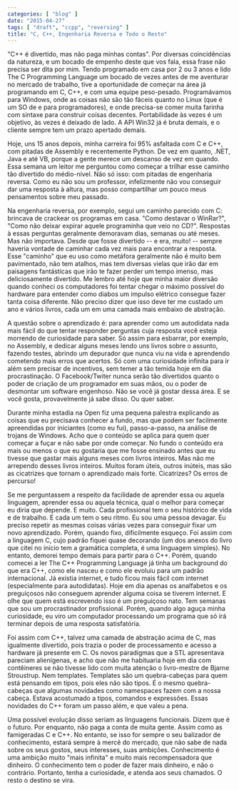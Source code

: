 ```yaml
---
categories: [ "blog" ]
date: "2015-04-27"
tags: [ "draft", "ccpp", "reversing" ]
title: "C, C++, Engenharia Reversa e Todo o Resto"
---
```

"C++ é divertido, mas não paga minhas contas". Por diversas
coincidências da natureza, e um bocado de empenho deste que vos fala,
essa frase não precisa ser dita por mim. Tendo programado em casa por 2
ou 3 anos e lido The C Programming Language um bocado de vezes antes de me
aventurar no mercado de trabalho, tive a oportunidade de começar na área
já programando em C, C++, e com uma equipe peso-pesado. Programávamos
para Windows, onde as coisas não são tão fáceis quanto no Linux
(que é um SO de e para programadores), e onde precisa-se comer muita
farinha com sintaxe para construir coisas decentes. Portabilidade às
vezes é um objetivo, às vezes é deixado de lado. A API Win32 já é
bruta demais, e o cliente sempre tem um prazo apertado demais.

Hoje, uns 15 anos depois, minha carreira foi 95% asfaltada com C e C++,
com pitadas de Assembly e recentemente Python. De vez em quanto, .NET,
Java e até VB, porque a gente merece um descanso de vez em quando. Essa
semana um leitor me perguntou como começar a trilhar esse caminho tão
divertido do médio-nível. Não só isso: com pitadas de engenharia
reversa. Como eu não sou um professor, infelizmente não vou conseguir
dar uma resposta à altura, mas posso compartilhar um pouco meus
pensamentos sobre meu passado.

Na engenharia reversa, por exemplo, segui um caminho parecido com C:
brincava de crackear os programas em casa. "Como destavar o WinRar?",
"Como não deixar expirar aquele programinha que veio no CD?". Respostas
à essas perguntas geralmente demoravam dias, semanas ou até meses. Mas
não importava. Desde que fosse divertido -- e era, muito! -- sempre
haveria vontade de caminhar cada vez mais para encontrar a resposta. Esse
"caminho" que eu uso como metáfora geralmente não é muito bem
pavimentado, não tem atalhos, mas tem diversas vielas que irão dar em
paisagens fantásticas que irão te fazer perder um tempo imenso, mas
deliciosamente divertido. Me lembro até hoje que minha maior diversão
quando conheci os computadores foi tentar chegar o máximo possível do
hardware para entender como diabos um impulso elétrico consegue fazer
tanta coisa diferente. Não preciso dizer que isso deve ter me custado um
ano e vários livros, cada um em uma camada mais embaixo de abstração.

A questão sobre o aprendizado é: para aprender como um autodidata nada
mais fácil do que tentar responder perguntas cuja resposta você esteja
morrendo de curiosidade para saber. Só assim para esbarrar, por exemplo,
no Assembly, e dedicar alguns meses lendo uns livros sobre o assunto,
fazendo testes, abrindo um depurador que nunca viu na vida e aprendendo
cometendo mais erros que acertos. Só com uma curiosidade infinita para
ir além sem precisar de incentivos, sem temer a tão temida hoje em dia
procrastinação. O Facebook/Twiter nunca serão tão divertidos quanto
o poder de criação de um programador em suas mãos, ou o poder de
desmontar um software engenhoso. Não se você já gostar dessa área. E
se você gosta, provavelmente já sabe disso. Ou quer saber.

Durante minha estadia na Open fiz uma pequena palestra explicando as
coisas que eu precisava conhecer a fundo, mas que podem ser facilmente
apreendidas por iniciantes (como eu fui), passo-a-passo, na análise
de trojans de Windows. Acho que o conteúdo se aplica para quem quer
começar a fuçar e não sabe por onde começar. No fundo o conteúdo
era mais ou menos o que eu gostaria que me fosse ensinado antes que eu
tivesse que gastar mais alguns meses com livros inteiros. Mas não me
arrependo desses livros inteiros. Muitos foram úteis, outros inúteis,
mas são as cicatrizes que tornam o aprendizado mais forte. Cicatrizes? Os
erros de percurso!

Se me perguntassem a respeito da facilidade de aprender essa ou
aquela linguagem, aprender essa ou aquela técnica, qual o melhor para
começar eu diria que depende. E muito. Cada profissional tem o seu
histórico de vida e de trabalho. E cada um tem o seu ritmo. Eu sou uma
pessoa devagar. Eu preciso repetir as mesmas coisas várias vezes para
conseguir fixar um novo aprendizado. Porém, quando fixo, dificilmente
esqueço. Foi assim com a linguagem C, cujo padrão fiquei quase decorando
(um dos anexos do livro que citei no início tem a gramática completa,
é uma linguagem simples). No entanto, demorei tempo demais para partir
para o C++. Porém, quando comecei a ler The C++ Programming Language já
tinha um background do que era C++, como ele nasceu e como ele evoluiu
para um padrão internacional. Já existia internet, e tudo ficou mais
fácil com internet (especialmente para autodidatas). Hoje em dia apenas
os analfabetos e os preguiçosos não conseguem aprender alguma coisa se
tiverem internet. E olhe que quem está escrevendo isso é um preguiçoso
nato. Tem semanas que sou um procrastinador profissional. Porém, quando
algo aguça minha curiosidade, eu viro um computador processando um
programa que só irá terminar depois de uma resposta satisfatória.

Foi assim com C++, talvez uma camada de abstração acima de C, mas
igualmente divertido, pois trazia o poder de processamento e acesso a
hardware já presente em C. Os novos paradigmas que a STL apresentava
pareciam alienígenas, e acho que não me habituaria hoje em dia com
contêineres se não tivesse lido com muita atenção o livro-mestre
de Bjarne Stroustrup. Nem templates. Templates são um quebra-cabeças
para quem está pensando em tipos, pois eles não são tipos. É o
mesmo quebra-cabeças que algumas novidades como namespaces fazem com a
nossa cabeça. Estava acostumado a tipos, comandos e expressões. Essas
novidades do C++ foram um passo além, e que valeu a pena.

Uma possível evolução disso seriam as linguagens funcionais. Dizem que
é o futuro. Por enquanto, não paga a conta de muita gente. Assim como
as famigeradas C e C++. No entanto, se isso for sempre o seu balizador
de conhecimento, estará sempre à mercê do mercado, que não sabe de
nada sobre os seus gostos, seus interesses, suas ambições. Conhecimento
é uma ambição muito "mais infinita" e muito mais recompensadora que
dinheiro. O conhecimento tem o poder de fazer mais dinheiro, e não o
contrário. Portanto, tenha a curiosidade, e atenda aos seus chamados. O
resto o destino se vira.

